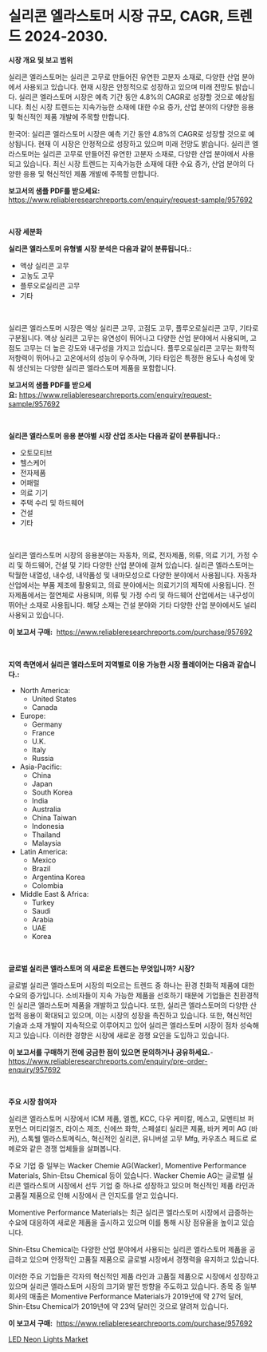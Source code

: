 <p><h1>실리콘 엘라스토머 시장 규모, CAGR, 트렌드 2024-2030.</h1></p><p><strong>시장 개요 및 보고 범위</strong></p>
<p><p>실리콘 엘라스토머는 실리콘 고무로 만들어진 유연한 고분자 소재로, 다양한 산업 분야에서 사용되고 있습니다. 현재 시장은 안정적으로 성장하고 있으며 미래 전망도 밝습니다. 실리콘 엘라스토머 시장은 예측 기간 동안 4.8%의 CAGR로 성장할 것으로 예상됩니다. 최신 시장 트렌드는 지속가능한 소재에 대한 수요 증가, 산업 분야의 다양한 응용 및 혁신적인 제품 개발에 주목할 만합니다.</p><p>한국어: 실리콘 엘라스토머 시장은 예측 기간 동안 4.8%의 CAGR로 성장할 것으로 예상됩니다. 현재 이 시장은 안정적으로 성장하고 있으며 미래 전망도 밝습니다. 실리콘 엘라스토머는 실리콘 고무로 만들어진 유연한 고분자 소재로, 다양한 산업 분야에서 사용되고 있습니다. 최신 시장 트렌드는 지속가능한 소재에 대한 수요 증가, 산업 분야의 다양한 응용 및 혁신적인 제품 개발에 주목할 만합니다.</p></p>
<p><strong>보고서의 샘플 PDF를 받으세요:</strong> <a href="https://www.reliableresearchreports.com/enquiry/request-sample/957692">https://www.reliableresearchreports.com/enquiry/request-sample/957692</a></p>
<p>&nbsp;</p>
<p><strong>시장 세분화</strong></p>
<p><strong>실리콘 엘라스토머 유형별 시장 분석은 다음과 같이 분류됩니다.:</strong></p>
<p><ul><li>액상 실리콘 고무</li><li>고농도 고무</li><li>플루오로실리콘 고무</li><li>기타</li></ul></p>
<p>&nbsp;</p>
<p><p>실리콘 엘라스토머 시장은 액상 실리콘 고무, 고점도 고무, 플루오로실리콘 고무, 기타로 구분됩니다. 액상 실리콘 고무는 유연성이 뛰어나고 다양한 산업 분야에서 사용되며, 고점도 고무는 더 높은 강도와 내구성을 가지고 있습니다. 플루오로실리콘 고무는 화학적 저항력이 뛰어나고 고온에서의 성능이 우수하며, 기타 타입은 특정한 용도나 속성에 맞춰 생산되는 다양한 실리콘 엘라스토머 제품을 포함합니다.</p></p>
<p><strong>보고서의 샘플 PDF를 받으세요:</strong>&nbsp;<a href="https://www.reliableresearchreports.com/enquiry/request-sample/957692">https://www.reliableresearchreports.com/enquiry/request-sample/957692</a></p>
<p>&nbsp;</p>
<p><strong> 실리콘 엘라스토머 응용 분야별 시장 산업 조사는 다음과 같이 분류됩니다.:</strong></p>
<p><ul><li>오토모티브</li><li>헬스케어</li><li>전자제품</li><li>어패럴</li><li>의료 기기</li><li>주택 수리 및 하드웨어</li><li>건설</li><li>기타</li></ul></p>
<p>&nbsp;</p>
<p><p>실리콘 엘라스토머 시장의 응용분야는 자동차, 의료, 전자제품, 의류, 의료 기기, 가정 수리 및 하드웨어, 건설 및 기타 다양한 산업 분야에 걸쳐 있습니다. 실리콘 엘라스토머는 탁월한 내열성, 내수성, 내약품성 및 내마모성으로 다양한 분야에서 사용됩니다. 자동차 산업에서는 부품 제조에 활용되고, 의료 분야에서는 의료기기의 제작에 사용됩니다. 전자제품에서는 절연체로 사용되며, 의류 및 가정 수리 및 하드웨어 산업에서는 내구성이 뛰어난 소재로 사용됩니다. 해당 소재는 건설 분야와 기타 다양한 산업 분야에서도 널리 사용되고 있습니다.</p></p>
<p><strong>이 보고서 구매:</strong>&nbsp; <a href="https://www.reliableresearchreports.com/purchase/957692">https://www.reliableresearchreports.com/purchase/957692</a></p>
<p>&nbsp;</p>
<p><strong>지역 측면에서 실리콘 엘라스토머 지역별로 이용 가능한 시장 플레이어는 다음과 같습니다.:</strong></p>
<p><ul>
    <li>
        North America:
        <ul>
            <li>United States</li>
            <li>Canada</li>
        </ul>
    </li>
    <li>
        Europe:
        <ul>
            <li>Germany</li>
            <li>France</li>
            <li>U.K.</li>
            <li>Italy</li>
            <li>Russia</li>
        </ul>
    </li>
    <li>
        Asia-Pacific:
        <ul>
            <li>China</li>
            <li>Japan</li>
            <li>South Korea</li>
            <li>India</li>
            <li>Australia</li>
            <li>China Taiwan</li>
            <li>Indonesia</li>
            <li>Thailand</li>
            <li>Malaysia</li>
        </ul>
    </li>
    <li>
        Latin America:
        <ul>
            <li>Mexico</li>
            <li>Brazil</li>
            <li>Argentina Korea</li>
            <li>Colombia</li>
        </ul>
    </li>
    <li>
        Middle East & Africa:
        <ul>
            <li>Turkey</li>
            <li>Saudi</li>
            <li>Arabia</li>
            <li>UAE</li>
            <li>Korea</li>
        </ul>
    </li>
    </ul></p>
<p>&nbsp;</p>
<p><strong>글로벌 실리콘 엘라스토머 의 새로운 트렌드는 무엇입니까? 시장?</strong></p>
<p><p>글로벌 실리콘 엘라스토머 시장의 떠오르는 트렌드 중 하나는 환경 친화적 제품에 대한 수요의 증가입니다. 소비자들이 지속 가능한 제품을 선호하기 때문에 기업들은 친환경적인 실리콘 엘라스토머 제품을 개발하고 있습니다. 또한, 실리콘 엘라스토머의 다양한 산업적 응용이 확대되고 있으며, 이는 시장의 성장을 촉진하고 있습니다. 또한, 혁신적인 기술과 소재 개발이 지속적으로 이루어지고 있어 실리콘 엘라스토머 시장이 점차 성숙해지고 있습니다. 이러한 경향은 시장에 새로운 경쟁 요인을 도입하고 있습니다.</p></p>
<p><strong>이 보고서를 구매하기 전에 궁금한 점이 있으면 문의하거나 공유하세요.</strong>- <a href="https://www.reliableresearchreports.com/enquiry/pre-order-enquiry/957692">https://www.reliableresearchreports.com/enquiry/pre-order-enquiry/957692</a></p>
<p>&nbsp;</p>
<p><strong>주요 시장 참여자</strong></p>
<p><p>실리콘 엘라스토머 시장에서 ICM 제품, 엘켐, KCC, 다우 케미칼, 메스고, 모멘티브 퍼포먼스 머티리얼즈, 라이스 제조, 신에쓰 화학, 스페셜티 실리콘 제품, 바커 케미 AG (바커), 스톡웰 엘라스토메릭스, 혁신적인 실리콘, 유니버셜 고무 Mfg, 카우초스 페드로 로메로와 같은 경쟁 업체들을 살펴봅니다. </p><p>주요 기업 중 일부는 Wacker Chemie AG(Wacker), Momentive Performance Materials, Shin-Etsu Chemical 등이 있습니다. Wacker Chemie AG는 글로벌 실리콘 엘라스토머 시장에서 선두 기업 중 하나로 성장하고 있으며 혁신적인 제품 라인과 고품질 제품으로 인해 시장에서 큰 인지도를 얻고 있습니다.</p><p>Momentive Performance Materials는 최근 실리콘 엘라스토머 시장에서 급증하는 수요에 대응하여 새로운 제품을 출시하고 있으며 이를 통해 시장 점유율을 높이고 있습니다.</p><p>Shin-Etsu Chemical는 다양한 산업 분야에서 사용되는 실리콘 엘라스토머 제품을 공급하고 있으며 안정적인 고품질 제품으로 글로벌 시장에서 경쟁력을 유지하고 있습니다.</p><p>이러한 주요 기업들은 각자의 혁신적인 제품 라인과 고품질 제품으로 시장에서 성장하고 있으며 실리콘 엘라스토머 시장의 크기와 발전 방향을 주도하고 있습니다. 종목 중 일부 회사의 매출은 Momentive Performance Materials가 2019년에 약 27억 달러, Shin-Etsu Chemical가 2019년에 약 23억 달러인 것으로 알려져 있습니다.</p></p>
<p><strong>이 보고서 구매:</strong>&nbsp;&nbsp;<a href="https://www.reliableresearchreports.com/purchase/957692">https://www.reliableresearchreports.com/purchase/957692</a></p>
<p><p><a href="https://github.com/ChiragRP21/Market-Research-Report-List-4/blob/main/led-neon-lights-market.md">LED Neon Lights Market</a></p></p>
